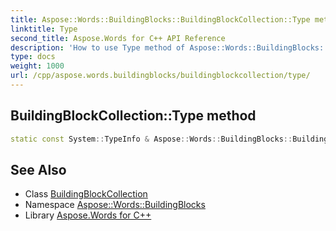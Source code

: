 ```yaml
---
title: Aspose::Words::BuildingBlocks::BuildingBlockCollection::Type method
linktitle: Type
second_title: Aspose.Words for C++ API Reference
description: 'How to use Type method of Aspose::Words::BuildingBlocks::BuildingBlockCollection class in C++.'
type: docs
weight: 1000
url: /cpp/aspose.words.buildingblocks/buildingblockcollection/type/
---
```

## BuildingBlockCollection::Type method




```cpp
static const System::TypeInfo & Aspose::Words::BuildingBlocks::BuildingBlockCollection::Type()
```

## See Also

* Class [BuildingBlockCollection](../)
* Namespace [Aspose::Words::BuildingBlocks](../../)
* Library [Aspose.Words for C++](../../../)
